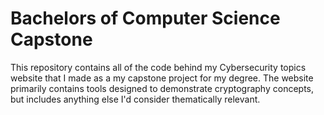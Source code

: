 # Bachelors of Computer Science Capstone 

This repository contains all of the code behind my Cybersecurity topics website that I made as a my capstone project for my degree.
The website primarily contains tools designed to demonstrate cryptography concepts, but includes anything else I'd consider thematically relevant.